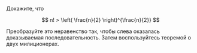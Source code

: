 Докажите, что

$$ n! > \left( \frac{n}{2} \right)^{\frac{n}{2}} $$

Преобразуйте это неравенство так, чтобы слева оказалась доказываемая последовательность. Затем воспользуйтесь теоремой о двух милиционерах.